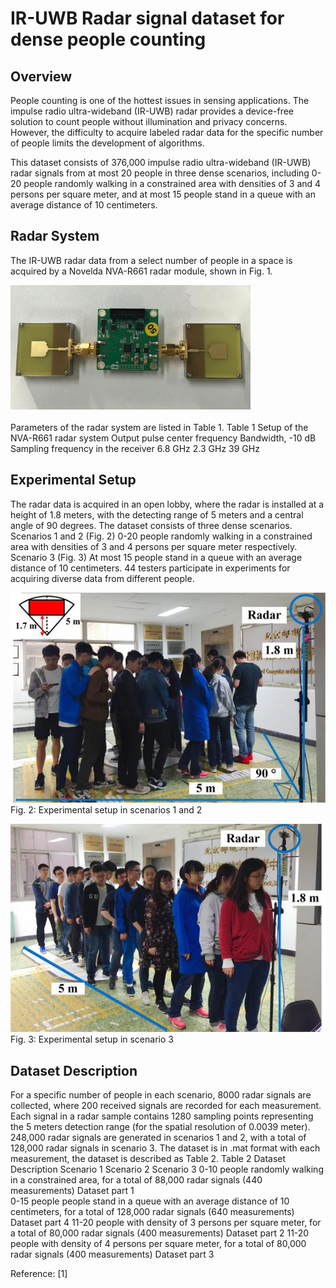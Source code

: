 IR-UWB Radar signal dataset for dense people counting 
==
Overview
--
People counting is one of the hottest issues in sensing applications. The impulse radio ultra-wideband (IR-UWB) radar provides a device-free solution to count people without illumination and privacy concerns. However, the difficulty to acquire labeled radar data for the specific number of people limits the development of algorithms. 

This dataset consists of 376,000 impulse radio ultra-wideband (IR-UWB) radar signals from at most 20 people in three dense scenarios, including 0-20 people randomly walking in a constrained area with densities of 3 and 4 persons per square meter, and at most 15 people stand in a queue with an average distance of 10 centimeters.

Radar System  
--
The IR-UWB radar data from a select number of people in a space is acquired by a Novelda NVA-R661 radar module, shown in Fig. 1. 

![Novleda NVA-R661 radar module](https://github.com/yangxiuzhu777/IR-UWB-Radar-Signal-Dataset-for-Dense-People-Counting/raw/master/Fig1.png)  
<br>
Parameters of the radar system are listed in Table 1.
Table 1 Setup of the NVA-R661 radar system
Output pulse center frequency	Bandwidth, -10 dB	Sampling frequency in the receiver
6.8 GHz	2.3 GHz	39 GHz

Experimental Setup
--
The radar data is acquired in an open lobby, where the radar is installed at a height of 1.8 meters, with the detecting range of 5 meters and a central angle of 90 degrees. The dataset consists of three dense scenarios.
Scenarios 1 and 2  (Fig. 2)
0-20 people randomly walking in a constrained area with densities of 3 and 4 persons per square meter respectively. 
Scenario 3  (Fig. 3)
At most 15 people stand in a queue with an average distance of 10 centimeters.
44 testers participate in experiments for acquiring diverse data from different people.

![](https://github.com/yangxiuzhu777/IR-UWB-Radar-Signal-Dataset-for-Dense-People-Counting/raw/master/Fig2.png) <br>
Fig. 2: Experimental setup in scenarios 1 and 2      

![](https://github.com/yangxiuzhu777/IR-UWB-Radar-Signal-Dataset-for-Dense-People-Counting/raw/master/Fig3.png) <br>
Fig. 3: Experimental setup in scenario 3

Dataset Description
--
For a specific number of people in each scenario, 8000 radar signals are collected, where 200 received signals are recorded for each measurement. Each signal in a radar sample contains 1280 sampling points representing the 5 meters detection range (for the spatial resolution of 0.0039 meter). 248,000 radar signals are generated in scenarios 1 and 2, with a total of 128,000 radar signals in scenario 3. The dataset is in .mat format with each measurement, the dataset is described as Table 2.
Table 2 Dataset Description
Scenario 1	Scenario 2	Scenario 3 
0-10 people randomly walking in a constrained area, for a total of 88,000 radar signals (440 measurements)
Dataset part 1	
0-15 people people stand in a queue with an average distance of 10 centimeters, for a total of 128,000 radar signals (640 measurements)
Dataset part 4
11-20 people with density of 3 persons per square meter, for a total of 80,000 radar signals (400 measurements)
Dataset part 2	11-20 people with density of 4 persons per square meter, for a total of 80,000 radar signals (400 measurements)
Dataset part 3	


Reference:
[1] 

